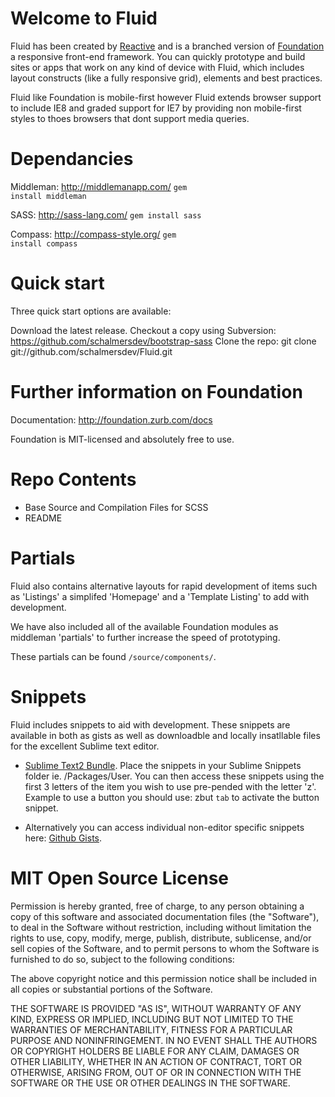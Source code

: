 Welcome to Fluid
================

Fluid has been created by <a href="http://www.reactive.com/">Reactive</a> and is a branched version of <a href="http://foundation.zurb.com/docs">Foundation</a> a responsive front-end framework. You can quickly prototype and build sites or apps that work on any kind of device with Fluid, which includes layout constructs (like a fully responsive grid), elements and best practices.

Fluid like Foundation is mobile-first however Fluid extends browser support to include IE8 and graded support for IE7 by providing non mobile-first styles to thoes browsers that dont support media queries.


Dependancies
============
Middleman: http://middlemanapp.com/
<code>gem install middleman</code>

SASS: http://sass-lang.com/
<code>gem install sass</code>

Compass: http://compass-style.org/
<code>gem install compass</code>


Quick start
===========
Three quick start options are available:

Download the latest release.
Checkout a copy using Subversion: https://github.com/schalmersdev/bootstrap-sass
Clone the repo: git clone git://github.com/schalmersdev/Fluid.git


Further information on Foundation
=================================

Documentation: http://foundation.zurb.com/docs

Foundation is MIT-licensed and absolutely free to use.


Repo Contents
=============

* Base Source and Compilation Files for SCSS
* README


Partials
========
Fluid also contains alternative layouts for rapid development of items such as 'Listings' a simplifed 'Homepage' and a 'Template Listing' to add with development.

We have also included all of the available Foundation modules as middleman 'partials' to further increase the speed of prototyping.

These partials can be found <code>/source/components/</code>.


Snippets
========
Fluid includes snippets to aid with development. These snippets are available in both as gists as well as downloadble and locally insatllable files for the excellent Sublime text editor.

* [Sublime Text2 Bundle](https://github.com/schalmersdev/Sublime-Foundation-Snippets/).
Place the snippets in your Sublime Snippets folder ie. /Packages/User.
You can then access these snippets using the first 3 letters of the item you wish to use pre-pended with the letter 'z'. Example to use a button you should use: zbut <code>tab</code> to activate the button snippet.

* Alternatively you can access individual non-editor specific snippets here: [Github Gists](https://gist.github.com/schalmersdev).


MIT Open Source License
=======================

Permission is hereby granted, free of charge, to any person obtaining a copy of this software and associated documentation files (the "Software"), to deal in the Software without restriction, including without limitation the rights to use, copy, modify, merge, publish, distribute, sublicense, and/or sell copies of the Software, and to permit persons to whom the Software is furnished to do so, subject to the following conditions:

The above copyright notice and this permission notice shall be included in all copies or substantial portions of the Software.

THE SOFTWARE IS PROVIDED "AS IS", WITHOUT WARRANTY OF ANY KIND, EXPRESS OR IMPLIED, INCLUDING BUT NOT LIMITED TO THE WARRANTIES OF MERCHANTABILITY, FITNESS FOR A PARTICULAR PURPOSE AND NONINFRINGEMENT. IN NO EVENT SHALL THE AUTHORS OR COPYRIGHT HOLDERS BE LIABLE FOR ANY CLAIM, DAMAGES OR OTHER LIABILITY, WHETHER IN AN ACTION OF CONTRACT, TORT OR OTHERWISE, ARISING FROM, OUT OF OR IN CONNECTION WITH THE SOFTWARE OR THE USE OR OTHER DEALINGS IN THE SOFTWARE.

